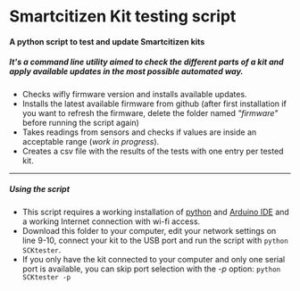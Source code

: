 Smartcitizen Kit testing script
=================


#### A python script to test and update Smartcitizen kits

##### It's a command line utility aimed to check the different parts of a kit and apply available updates in the most possible automated way.

* Checks wifly firmware version and installs available updates.
* Installs the latest available firmware from github (after first installation if you want to refresh the firmware, delete the folder named *"firmware"* before running the script again)
* Takes readings from sensors and checks if values are inside an acceptable range (*work in progress*).
* Creates a csv file with the results of the tests with one entry per tested kit.

------
##### Using the script

* This script requires a working installation of [python](https://www.python.org/) and [Arduino IDE](https://www.arduino.cc/en/Main/Software) and a working Internet connection with wi-fi access.
* Download this folder to your computer, edit your network settings on line 9-10, connect your kit  to the USB port and run the script with `python SCKtester`.
* If you only have the kit connected to your computer and only one serial port is available, you can skip port selection with the *-p* option: `python SCKtester -p`